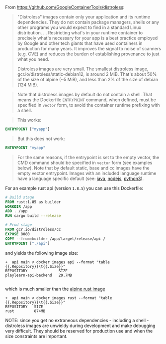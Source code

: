

From https://github.com/GoogleContainerTools/distroless:


> "Distroless" images contain only your application and its runtime dependencies. They do not contain package managers, shells or any other programs you would expect to find in a standard Linux distribution.
> ...
> Restricting what's in your runtime container to precisely what's necessary for your app is a best practice employed by Google and other tech giants that have used containers in production for many years. It improves the signal to noise of scanners (e.g. CVE) and reduces the burden of establishing provenance to just what you need.
> 
> Distroless images are very small. The smallest distroless image, gcr.io/distroless/static-debian12, is around 2 MiB. That's about 50% of the size of alpine (~5 MiB), and less than 2% of the size of debian (124 MiB).

>Note that distroless images by default do not contain a shell. That means the Dockerfile `ENTRYPOINT` command, when defined, must be specified in `vector` form, to avoid the container runtime prefixing with a shell.

>This works:

```dockerfile
ENTRYPOINT ["myapp"]
```

>But this does not work:

```dockerfile
ENTRYPOINT "myapp"
```

>For the same reasons, if the entrypoint is set to the empty vector, the CMD command should be specified in `vector` form (see examples below). Note that by default static, base and cc images have the empty vector entrypoint. Images with an included language runtime have a language specific default (see: [java](https://github.com/GoogleContainerTools/distroless/blob/main/java/README.md#usage), [nodejs](https://github.com/GoogleContainerTools/distroless/blob/main/nodejs/README.md#usage), [python3](https://github.com/GoogleContainerTools/distroless/blob/main/python3/README.md#usage)).

For an example rust api (version `1.8.5`) you can use this Dockerfile:

```Dockerfile
# Build stage
FROM rust:1.85 as builder
WORKDIR /app
ADD . /app
RUN cargo build --release

# Prod stage
FROM gcr.io/distroless/cc
EXPOSE 8080
COPY --from=builder /app/target/release/api /
ENTRYPOINT ["./api"]      
```
 
 and yields the following image size:
 ```console
➜  api main ✗ docker images api --format "table {{.Repository}}\t{{.Size}}"
REPOSITORY              SIZE
playlearn-api-backend   29.7MB


```

which is much smaller than the [alpine rust image](https://hub.docker.com/layers/library/rust/1.85-alpine/images/sha256-813376c206852d4250641eb86720c04fd20fbc6547d1a030c93a45b22a1303a3)
```console
➜  api main ✗ docker images rust --format "table {{.Repository}}\t{{.Size}}"
REPOSITORY   SIZE
rust         874MB
```

NOTE: since you get no extraneous dependencies - including a shell - distroless images are unwieldy during development and make debugging very difficult. They should be reserved for production use and when the size constraints are important.
